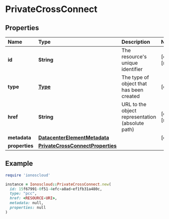 # PrivateCrossConnect

## Properties

| Name | Type | Description | Notes |
| :--- | :--- | :--- | :--- |
| **id** | **String** | The resource's unique identifier | \[optional\]\[readonly\] |
| **type** | [**Type**](type.md) | The type of object that has been created | \[optional\] |
| **href** | **String** | URL to the object representation \(absolute path\) | \[optional\]\[readonly\] |
| **metadata** | [**DatacenterElementMetadata**](datacenterelementmetadata.md) |  | \[optional\] |
| **properties** | [**PrivateCrossConnectProperties**](privatecrossconnectproperties.md) |  |  |

## Example

```ruby
require 'ionoscloud'

instance = Ionoscloud::PrivateCrossConnect.new(
  id: 15f67991-0f51-4efc-a8ad-ef1fb31a480c,
  type: "pcc",
  href: <RESOURCE-URI>,
  metadata: null,
  properties: null
)
```

